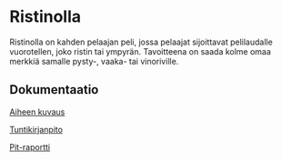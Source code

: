 # Ristinolla
Ristinolla on kahden pelaajan peli, jossa pelaajat sijoittavat pelilaudalle vuorotellen, joko ristin tai ympyrän. Tavoitteena on saada kolme omaa merkkiä samalle pysty-, vaaka- tai vinoriville.

## Dokumentaatio
[Aiheen kuvaus](dokumentaatio/aiheenKuvausJaRakenne.md)

[Tuntikirjanpito](dokumentaatio/tuntikirjanpito.md)

[Pit-raportti](https://htmlpreview.github.io/?https://raw.githubusercontent.com/tomrikan/TicTacToe/master/dokumentaatio/pit/201708111507/tictactoe/index.html)
